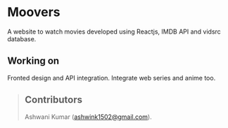 # Moovers
A website to watch movies developed using Reactjs, IMDB API and vidsrc database. 

## Working on
Fronted design and API integration.
Integrate web series and anime too.

> ## Contributors
> Ashwani Kumar (ashwink1502@gmail.com).

